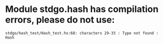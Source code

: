 # Module stdgo.hash has compilation errors, please do not use:
```
stdgo/hash_test/Hash_test.hx:68: characters 29-33 : Type not found : Hash

```

